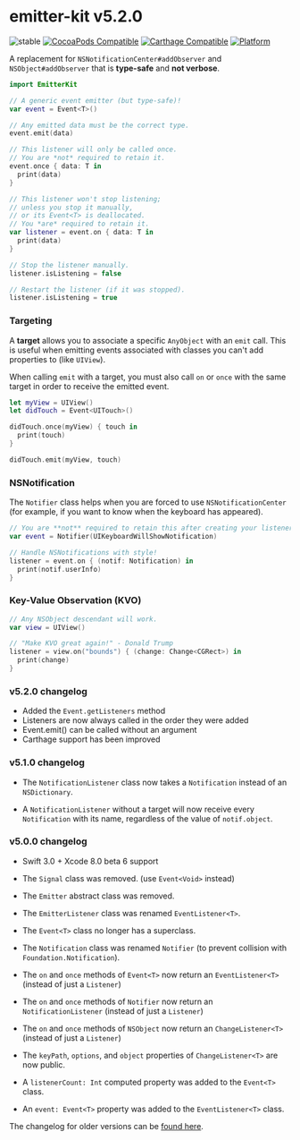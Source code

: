 
# emitter-kit v5.2.0

![stable](https://img.shields.io/badge/stability-stable-4EBA0F.svg?style=flat)
[![CocoaPods Compatible](https://img.shields.io/cocoapods/v/EmitterKit.svg?style=flat)](https://cocoapods.org/pods/EmitterKit)
[![Carthage Compatible](https://img.shields.io/badge/Carthage-compatible-4BC51D.svg?style=flat)](https://github.com/Carthage/Carthage)
[![Platform](https://img.shields.io/cocoapods/p/EmitterKit.svg?style=flat)](http://cocoadocs.org/docsets/EmitterKit)

A replacement for `NSNotificationCenter#addObserver` and `NSObject#addObserver` that is **type-safe** and **not verbose**.

```swift
import EmitterKit

// A generic event emitter (but type-safe)!
var event = Event<T>()

// Any emitted data must be the correct type.
event.emit(data)

// This listener will only be called once.
// You are *not* required to retain it.
event.once { data: T in
  print(data)
}

// This listener won't stop listening;
// unless you stop it manually,
// or its Event<T> is deallocated.
// You *are* required to retain it.
var listener = event.on { data: T in
  print(data)
}

// Stop the listener manually.
listener.isListening = false

// Restart the listener (if it was stopped).
listener.isListening = true
```

### Targeting

A **target** allows you to associate a specific `AnyObject` with an `emit` call. This is useful when emitting events associated with classes you can't add properties to (like `UIView`).

When calling `emit` with a target, you must also call `on` or `once` with the same target in order to receive the emitted event.

```Swift
let myView = UIView()
let didTouch = Event<UITouch>()

didTouch.once(myView) { touch in
  print(touch)
}

didTouch.emit(myView, touch)
```

### NSNotification

The `Notifier` class helps when you are forced to use `NSNotificationCenter` (for example, if you want to know when the keyboard has appeared).

```swift
// You are **not** required to retain this after creating your listener.
var event = Notifier(UIKeyboardWillShowNotification)

// Handle NSNotifications with style!
listener = event.on { (notif: Notification) in
  print(notif.userInfo)
}
```

### Key-Value Observation (KVO)

```swift
// Any NSObject descendant will work.
var view = UIView()

// "Make KVO great again!" - Donald Trump
listener = view.on("bounds") { (change: Change<CGRect>) in
  print(change)
}
```

### v5.2.0 changelog

- Added the `Event.getListeners` method
- Listeners are now always called in the order they were added
- Event<Void>.emit() can be called without an argument
- Carthage support has been improved

### v5.1.0 changelog

- The `NotificationListener` class now takes a `Notification` instead of an `NSDictionary`.

- A `NotificationListener` without a target will now receive every `Notification` with its name, regardless of the value of `notif.object`.

### v5.0.0 changelog

- Swift 3.0 + Xcode 8.0 beta 6 support

- The `Signal` class was removed. (use `Event<Void>` instead)

- The `Emitter` abstract class was removed.

- The `EmitterListener` class was renamed `EventListener<T>`.

- The `Event<T>` class no longer has a superclass.

- The `Notification` class was renamed `Notifier` (to prevent collision with `Foundation.Notification`).

- The `on` and `once` methods of `Event<T>` now return an `EventListener<T>` (instead of just a `Listener`)

- The `on` and `once` methods of `Notifier` now return an `NotificationListener` (instead of just a `Listener`)

- The `on` and `once` methods of `NSObject` now return an `ChangeListener<T>` (instead of just a `Listener`)

- The `keyPath`, `options`, and `object` properties of `ChangeListener<T>` are now public.

- A `listenerCount: Int` computed property was added to the `Event<T>` class.

- An `event: Event<T>` property was added to the `EventListener<T>` class.

The changelog for older versions can be [found here](https://github.com/aleclarson/emitter-kit/wiki/Changelog).

